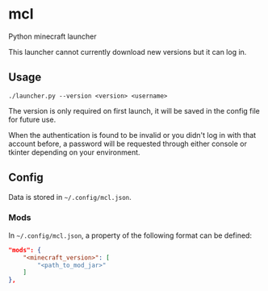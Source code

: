 mcl
===

Python minecraft launcher

This launcher cannot currently download new versions but it can log in.

Usage
-----

```
./launcher.py --version <version> <username>
```

The version is only required on first launch, it will be saved in the config file for future use.

When the authentication is found to be invalid or you didn't log in with that account before, a password will be requested through either console or tkinter depending on your environment.

Config
------

Data is stored in `~/.config/mcl.json`.

### Mods

In `~/.config/mcl.json`, a property of the following format can be defined:

```json
"mods": {
    "<minecraft_version>": [
        "<path_to_mod_jar>"
    ]
},
```
